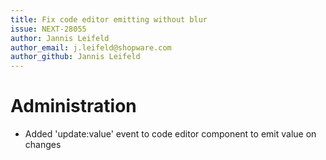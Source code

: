 ```yaml
---
title: Fix code editor emitting without blur
issue: NEXT-28055
author: Jannis Leifeld
author_email: j.leifeld@shopware.com
author_github: Jannis Leifeld
---
```

# Administration
* Added 'update:value' event to code editor component to emit value on changes

